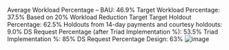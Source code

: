 Average Workload Percentage – BAU: 46.9%
Target Workload Percentage: 37.5%
Based on 20% Workload Reduction Target
Target Holdout Percentage: 62.5%
Holdouts from 14-day payments and courtesy holdouts: 9.0%
DS Request Percentage (after Triad Implementation %): 53.5%
Triad Implementation %: 85%
DS Request Percentage Design: 63%
![image](https://github.com/user-attachments/assets/83aec83e-ad00-4b0a-aea0-793861f70c4c)
